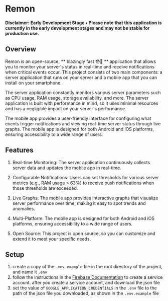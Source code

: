 # Remon

**Disclaimer: Early Development Stage •
Please note that this application is currently in the early development stages and may not be stable for production use.**



## Overview
Remon is an open-source, ** blazingly fast 😳🚀 ** application that allows you to monitor your server's status in real-time and receive notifications when critical events occur. This project consists of two main components: a server application that runs on your server and a mobile app that you can install on your smartphone.

The server application constantly monitors various server parameters such as CPU usage, RAM usage, storage availability, and more. The server application is built with performance in mind, so it uses minimal resources and has a negligible impact on your server's performance.

The mobile app provides a user-friendly interface for configuring what events trigger notifications and viewing real-time server status through live graphs. The mobile app is designed for both Android and iOS platforms, ensuring accessibility to a wide range of users.

## Features
1. Real-time Monitoring: The server application continuously collects server data and updates the mobile app in real-time.

2. Configurable Notifications: Users can set thresholds for various server metrics (e.g., RAM usage > 63%) to receive push notifications when those thresholds are exceeded.

3. Live Graphs: The mobile app provides interactive graphs that visualize server performance over time, making it easy to spot trends and anomalies.

4. Multi-Platform: The mobile app is designed for both Android and iOS platforms, ensuring accessibility to a wide range of users.

5. Open Source: This project is open source, so you can customize and extend it to meet your specific needs.

## Setup
1. create a copy of the `.env.example` file in the root directory of the project, and name it `.env`
2. follow the instructions in the [Firebase Documentation](https://firebase.google.com/docs/cloud-messaging/auth-server#provide-credentials-manually) to create a service account. after you create a service account, and download the json file
3. set the value of `GOOGLE_APPLICATION_CREDENTIALS` in the `.env` file to the path of the json file you downloaded, as shown in the `.env.example` file
   
